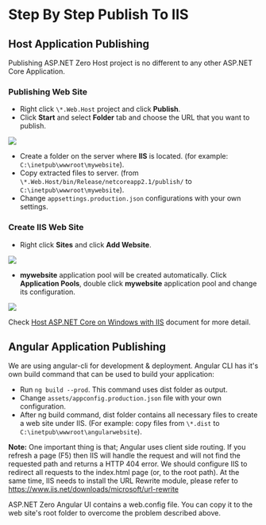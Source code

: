 # Step By Step Publish To IIS

## Host Application Publishing

Publishing ASP.NET Zero Host project is no different to any other ASP.NET Core Application.

### Publishing Web Site

- Right click `\*.Web.Host` project and click **Publish**.
- Click **Start** and select **Folder** tab and choose the URL that you want to publish.

<img src="images/iis-core-publish-select-folder-and-publish.png">

- Create a folder on the server where **IIS** is located. (for example: `C:\inetpub\wwwroot\mywebsite`).
- Copy extracted files to server. (from `\*.Web.Host/bin/Release/netcoreapp2.1/publish/` to `C:\inetpub\wwwroot\mywebsite`).
- Change `appsettings.production.json` configurations with your own settings.

### Create IIS Web Site

- Right click **Sites** and click **Add Website**.

<img src="images/iis-core-publish-add-website-to-iis.png">

- **mywebsite** application pool will be created automatically. Click **Application Pools**, double click **mywebsite** application pool and change its configuration.

<img src="images/iis-core-publish-configure-app-pool.png">

Check [Host ASP.NET Core on Windows with IIS](https://docs.microsoft.com/en-us/aspnet/core/host-and-deploy/iis/index?view=aspnetcore-2.1) document for more detail.

## Angular Application Publishing

We are using angular-cli for development & deployment. Angular CLI has it's own build command that can be used to build your application:

- Run `ng build --prod`. This command uses dist folder as output. 
- Change `assets/appconfig.production.json` file with your own configuration.
- After ng build command, dist folder contains all necessary files to create a web site under IIS. (For example: copy files from `\*.dist` to `C:\inetpub\wwwroot\angularwebsite`).

**Note:** One important thing is that; Angular uses client side routing. If you refresh a page (F5) then IIS will handle the request and will not find the requested path and returns a HTTP 404 error. We should configure IIS to redirect all requests to the index.html page (or, to the root path). At the same time, IIS needs to install the URL Rewrite module, please refer to https://www.iis.net/downloads/microsoft/url-rewrite

ASP.NET Zero Angular UI contains a web.config file. You can copy it to the web site's root folder to overcome the problem described above.
